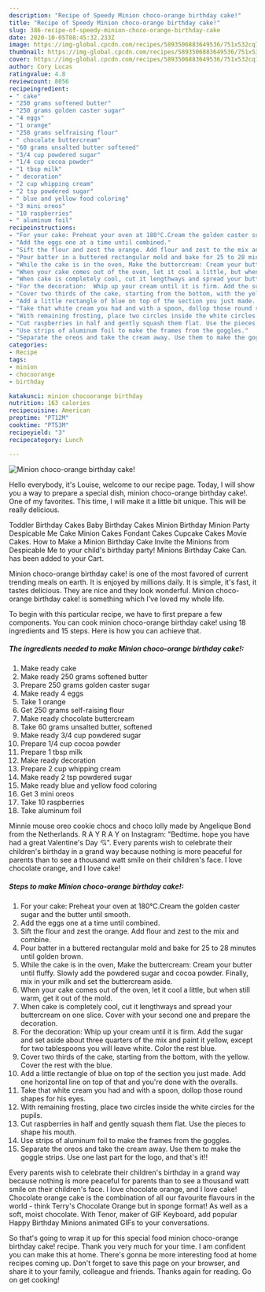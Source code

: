 ```yaml
---
description: "Recipe of Speedy Minion choco-orange birthday cake!"
title: "Recipe of Speedy Minion choco-orange birthday cake!"
slug: 386-recipe-of-speedy-minion-choco-orange-birthday-cake
date: 2020-10-05T08:45:32.233Z
image: https://img-global.cpcdn.com/recipes/5893506883649536/751x532cq70/minion-choco-orange-birthday-cake-recipe-main-photo.jpg
thumbnail: https://img-global.cpcdn.com/recipes/5893506883649536/751x532cq70/minion-choco-orange-birthday-cake-recipe-main-photo.jpg
cover: https://img-global.cpcdn.com/recipes/5893506883649536/751x532cq70/minion-choco-orange-birthday-cake-recipe-main-photo.jpg
author: Cory Lucas
ratingvalue: 4.8
reviewcount: 8056
recipeingredient:
- " cake"
- "250 grams softened butter"
- "250 grams golden caster sugar"
- "4 eggs"
- "1 orange"
- "250 grams selfraising flour"
- " chocolate buttercream"
- "60 grams unsalted butter softened"
- "3/4 cup powdered sugar"
- "1/4 cup cocoa powder"
- "1 tbsp milk"
- " decoration"
- "2 cup whipping cream"
- "2 tsp powdered sugar"
- " blue and yellow food coloring"
- "3 mini oreos"
- "10 raspberries"
- " aluminum foil"
recipeinstructions:
- "For your cake: Preheat your oven at 180°C.Cream the golden caster sugar and the butter until smooth."
- "Add the eggs one at a time until combined."
- "Sift the flour and zest the orange. Add flour and zest to the mix and combine."
- "Pour batter in a buttered rectangular mold and bake for 25 to 28 minutes until golden brown."
- "While the cake is in the oven, Make the buttercream: Cream your butter until fluffy. Slowly add the powdered sugar and cocoa powder. Finally, mix in your milk and set the buttercream aside."
- "When your cake comes out of the oven, let it cool a little, but when still warm, get it out of the mold."
- "When cake is completely cool, cut it lengthways and spread your buttercream on one slice. Cover with your second one and prepare the decoration."
- "For the decoration:  Whip up your cream until it is firm. Add the sugar and set aside about three quarters of the mix and paint it yellow, except for two tablespoons you will leave white. Color the rest blue."
- "Cover two thirds of the cake, starting from the bottom, with the yellow. Cover the rest with the blue."
- "Add a little rectangle of blue on top of the section you just made. Add one horizontal line on top of that and you&#39;re done with the overalls."
- "Take that white cream you had and with a spoon, dollop those round shapes for his eyes."
- "With remaining frosting, place two circles inside the white circles for the pupils."
- "Cut raspberries in half and gently squash them flat. Use the pieces to shape his mouth."
- "Use strips of aluminum foil to make the frames from the goggles."
- "Separate the oreos and take the cream away. Use them to make the goggle strips. Use one last part for the logo, and that&#39;s it!!"
categories:
- Recipe
tags:
- minion
- chocoorange
- birthday

katakunci: minion chocoorange birthday 
nutrition: 163 calories
recipecuisine: American
preptime: "PT12M"
cooktime: "PT53M"
recipeyield: "3"
recipecategory: Lunch

---
```



![Minion choco-orange birthday cake!](https://img-global.cpcdn.com/recipes/5893506883649536/751x532cq70/minion-choco-orange-birthday-cake-recipe-main-photo.jpg)

Hello everybody, it's Louise, welcome to our recipe page. Today, I will show you a way to prepare a special dish, minion choco-orange birthday cake!. One of my favorites. This time, I will make it a little bit unique. This will be really delicious.

Toddler Birthday Cakes Baby Birthday Cakes Minion Birthday Minion Party Despicable Me Cake Minion Cakes Fondant Cakes Cupcake Cakes Movie Cakes. How to Make a Minion Birthday Cake Invite the Minions from Despicable Me to your child&#39;s birthday party! Minions Birthday Cake Can. has been added to your Cart.

Minion choco-orange birthday cake! is one of the most favored of current trending meals on earth. It is enjoyed by millions daily. It is simple, it's fast, it tastes delicious. They are nice and they look wonderful. Minion choco-orange birthday cake! is something which I've loved my whole life.


To begin with this particular recipe, we have to first prepare a few components. You can cook minion choco-orange birthday cake! using 18 ingredients and 15 steps. Here is how you can achieve that.

<!--inarticleads1-->

##### The ingredients needed to make Minion choco-orange birthday cake!:

1. Make ready  cake
1. Make ready 250 grams softened butter
1. Prepare 250 grams golden caster sugar
1. Make ready 4 eggs
1. Take 1 orange
1. Get 250 grams self-raising flour
1. Make ready  chocolate buttercream
1. Take 60 grams unsalted butter, softened
1. Make ready 3/4 cup powdered sugar
1. Prepare 1/4 cup cocoa powder
1. Prepare 1 tbsp milk
1. Make ready  decoration
1. Prepare 2 cup whipping cream
1. Make ready 2 tsp powdered sugar
1. Make ready  blue and yellow food coloring
1. Get 3 mini oreos
1. Take 10 raspberries
1. Take  aluminum foil


Minnie mouse oreo cookie chocs and choco lolly made by Angelique Bond from the Netherlands. R A Y R A Y on Instagram: &#34;Bedtime. hope you have had a great Valentine&#39;s Day 💘&#34;. Every parents wish to celebrate their children&#39;s birthday in a grand way because nothing is more peaceful for parents than to see a thousand watt smile on their children&#39;s face. I love chocolate orange, and I love cake! 

<!--inarticleads2-->

##### Steps to make Minion choco-orange birthday cake!:

1. For your cake: Preheat your oven at 180°C.Cream the golden caster sugar and the butter until smooth.
1. Add the eggs one at a time until combined.
1. Sift the flour and zest the orange. Add flour and zest to the mix and combine.
1. Pour batter in a buttered rectangular mold and bake for 25 to 28 minutes until golden brown.
1. While the cake is in the oven, Make the buttercream: Cream your butter until fluffy. Slowly add the powdered sugar and cocoa powder. Finally, mix in your milk and set the buttercream aside.
1. When your cake comes out of the oven, let it cool a little, but when still warm, get it out of the mold.
1. When cake is completely cool, cut it lengthways and spread your buttercream on one slice. Cover with your second one and prepare the decoration.
1. For the decoration:  Whip up your cream until it is firm. Add the sugar and set aside about three quarters of the mix and paint it yellow, except for two tablespoons you will leave white. Color the rest blue.
1. Cover two thirds of the cake, starting from the bottom, with the yellow. Cover the rest with the blue.
1. Add a little rectangle of blue on top of the section you just made. Add one horizontal line on top of that and you&#39;re done with the overalls.
1. Take that white cream you had and with a spoon, dollop those round shapes for his eyes.
1. With remaining frosting, place two circles inside the white circles for the pupils.
1. Cut raspberries in half and gently squash them flat. Use the pieces to shape his mouth.
1. Use strips of aluminum foil to make the frames from the goggles.
1. Separate the oreos and take the cream away. Use them to make the goggle strips. Use one last part for the logo, and that&#39;s it!!


Every parents wish to celebrate their children&#39;s birthday in a grand way because nothing is more peaceful for parents than to see a thousand watt smile on their children&#39;s face. I love chocolate orange, and I love cake! Chocolate orange cake is the combination of all our favourite flavours in the world - think Terry&#39;s Chocolate Orange but in sponge format! As well as a soft, moist chocolate. With Tenor, maker of GIF Keyboard, add popular Happy Birthday Minions animated GIFs to your conversations. 

So that's going to wrap it up for this special food minion choco-orange birthday cake! recipe. Thank you very much for your time. I am confident you can make this at home. There's gonna be more interesting food at home recipes coming up. Don't forget to save this page on your browser, and share it to your family, colleague and friends. Thanks again for reading. Go on get cooking!
